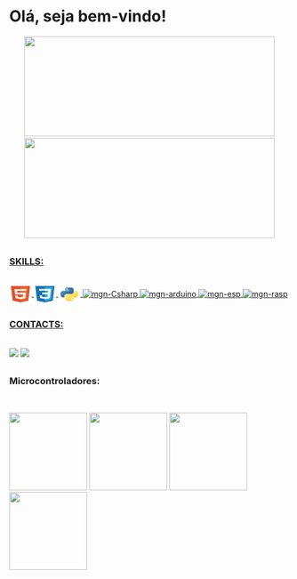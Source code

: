 # Olá, seja bem-vindo!

<div align="center">
  <a href="https://github.com/GabrielMagan">
  <img height="180em" width="450em" src="https://github-readme-stats.vercel.app/api?username=GabrielMagan&show_icons=true&theme=midnight-purple&include_all_commits=true&count_private=true"/>
  <img height="180em" width="450em" src="https://github-readme-stats.vercel.app/api/top-langs/?username=GabrielMagan&layout=compact&langs_count=7&theme=midnight-purple"/>
    
##  
</div>
<div style="display: inline_block"><h3>SKILLS:</h3><br>
  <img align="center" alt="mgn-HTML" height="30" width="40" src="https://raw.githubusercontent.com/devicons/devicon/master/icons/html5/html5-original.svg">
  <img align="center" alt="mgn-CSS" height="30" width="40" src="https://raw.githubusercontent.com/devicons/devicon/master/icons/css3/css3-original.svg">
  <img align="center" alt="mgn-Python" height="30" width="40" src="https://raw.githubusercontent.com/devicons/devicon/master/icons/python/python-original.svg">
  <img align="center" alt="mgn-Csharp" height="30" width="40" src="https://cdn.jsdelivr.net/gh/devicons/devicon/icons/cplusplus/cplusplus-original.svg">
  <img align="center" alt="mgn-arduino" height="30" width="40" src="https://cdn.jsdelivr.net/gh/devicons/devicon/icons/arduino/arduino-original.svg">
  <img align="center" alt="mgn-esp" height="30" width="30" src="https://user-images.githubusercontent.com/111460258/208319971-9cf64cd7-a0a3-444a-b9df-cbbfddf92f30.png">
  <img align="center" alt="mgn-rasp" height="30" width="40" src="https://cdn.jsdelivr.net/gh/devicons/devicon/icons/raspberrypi/raspberrypi-original.svg">
 
  ##
  
<div style="display: inline_block"><h3>CONTACTS:</h3><br>
  <a href = "mailto:gabrielmagan2@gmail.com"><img src="https://img.shields.io/badge/-Gmail-%23333?style=for-the-badge&logo=gmail&logoColor=red" target="_blank"></a>
  <a href="https://www.linkedin.com/in/gabrielmmagan" target="_blank"><img src="https://img.shields.io/badge/-LinkedIn-%230077B5?style=for-the-badge&logo=linkedin&logoColor=white" target="_blank"></a> 
</div>
  
##
  
<div style="display: inline_block"><h3>Microcontroladores:</h3><br>
    
  <a href = "https://github.com/GabrielMagan/ESP32"><img height="140" width="140" src="https://user-images.githubusercontent.com/111460258/208544245-a44b86a6-3d17-4233-a7d1-6dcbdda01a09.png"></a>
  <a href="https://github.com/GabrielMagan/Raspberry-Pi-Pico-W" target="_blank"><img height="140" width="140" src="https://user-images.githubusercontent.com/111460258/208544466-33a6fc40-8e13-45b3-82f8-e66168b945b2.png" target="_blank"></a> 
  <a href = "https://github.com/GabrielMagan/DigisPark"><img height="140" width="140" src="https://user-images.githubusercontent.com/111460258/208544859-7b2c90ee-9cae-4887-9537-5ad10103283f.png"></a>
  <a href="https://github.com/GabrielMagan/ESP32+Raspberry" target="_blank"><img height="140" width="140" src="https://user-images.githubusercontent.com/111460258/208544888-df026d11-6b49-474b-ba96-73553a0f0109.png" target="_blank"></a> 

  
</div>
  
 
##
